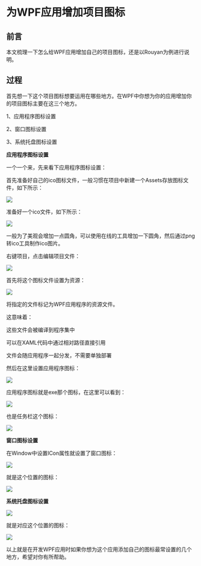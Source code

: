# 为WPF应用增加项目图标

## 前言

本文梳理一下怎么给WPF应用增加自己的项目图标，还是以Rouyan为例进行说明。

## 过程

首先想一下这个项目图标想要运用在哪些地方。在WPF中你想为你的应用增加你的项目图标主要在这三个地方。

1、应用程序图标设置

2、窗口图标设置

3、系统托盘图标设置

**应用程序图标设置**

一个一个来，先来看下应用程序图标设置：

首先准备好自己的ico图标文件，一般习惯在项目中新建一个Assets存放图标文件，如下所示：

![](https://files.mdnice.com/user/50031/d25a29bd-0ac7-4705-af19-fa9fcdbe1283.png)

准备好一个ico文件，如下所示：

![](https://files.mdnice.com/user/50031/eeedb424-1f77-475e-a666-763187350046.png)

一般为了美观会增加一点圆角，可以使用在线的工具增加一下圆角，然后通过png转ico工具制作ico图片。

右键项目，点击编辑项目文件：

![](https://files.mdnice.com/user/50031/18575f76-fe6e-42b7-b47e-a3881a0b5fa6.png)

首先将这个图标文件设置为资源：

![](https://files.mdnice.com/user/50031/fddadd65-58eb-4019-b623-1b88a2364ce7.png)

将指定的文件标记为WPF应用程序的资源文件。

这意味着：

这些文件会被编译到程序集中

可以在XAML代码中通过相对路径直接引用

文件会随应用程序一起分发，不需要单独部署

然后在这里设置应用程序图标：

![](https://files.mdnice.com/user/50031/c7d403ba-195d-4782-bd3b-20f3a8bfd747.png)

应用程序图标就是exe那个图标，在这里可以看到：

![](https://files.mdnice.com/user/50031/c099fbd7-2715-4af4-b0c3-c69964c8e6e0.png)

也是任务栏这个图标：

![](https://files.mdnice.com/user/50031/7a6152c7-9271-45ae-a82b-380d24ecba03.png)

**窗口图标设置**

在Window中设置ICon属性就设置了窗口图标：

![](https://files.mdnice.com/user/50031/5335ceae-10ae-45b7-8a85-d44819cd7aca.png)

就是这个位置的图标：

![](https://files.mdnice.com/user/50031/ec5fcc7b-1332-418f-87c0-2b1126575442.png)

**系统托盘图标设置**

![](https://files.mdnice.com/user/50031/4102cc4a-65df-47b0-ae3f-1201bc596ced.png)

就是对应这个位置的图标：

![](https://files.mdnice.com/user/50031/e36c0cbc-0ce9-4beb-b279-3ee0a07c4996.png)

以上就是在开发WPF应用时如果你想为这个应用添加自己的图标最常设置的几个地方，希望对你有所帮助。
